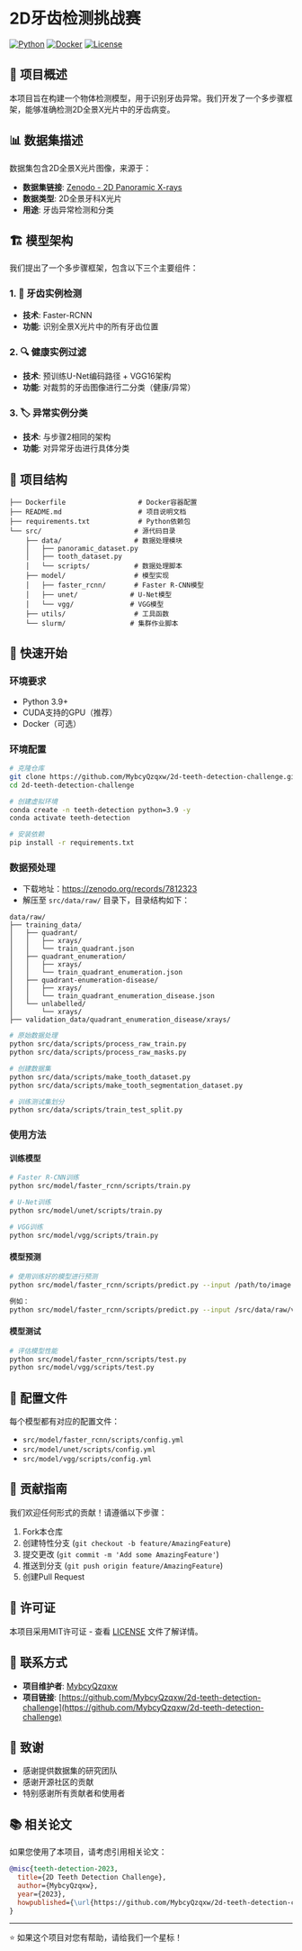 # 2D牙齿检测挑战赛

[![Python](https://img.shields.io/badge/Python-3.9-blue.svg)](https://www.python.org/)
[![Docker](https://img.shields.io/badge/Docker-支持-blue.svg)](https://www.docker.com/)
[![License](https://img.shields.io/badge/License-MIT-green.svg)](LICENSE)

## 📝 项目概述

本项目旨在构建一个物体检测模型，用于识别牙齿异常。我们开发了一个多步骤框架，能够准确检测2D全景X光片中的牙齿病变。

## 📊 数据集描述

数据集包含2D全景X光片图像，来源于：
- **数据集链接**: [Zenodo - 2D Panoramic X-rays](https://zenodo.org/record/7812323#.ZDQE1uxBwUG)
- **数据类型**: 2D全景牙科X光片
- **用途**: 牙齿异常检测和分类

## 🏗️ 模型架构

我们提出了一个多步骤框架，包含以下三个主要组件：

### 1. 🦷 牙齿实例检测
- **技术**: Faster-RCNN
- **功能**: 识别全景X光片中的所有牙齿位置

### 2. 🔍 健康实例过滤
- **技术**: 预训练U-Net编码路径 + VGG16架构
- **功能**: 对裁剪的牙齿图像进行二分类（健康/异常）

### 3. 🏷️ 异常实例分类
- **技术**: 与步骤2相同的架构
- **功能**: 对异常牙齿进行具体分类

## 📁 项目结构

```
├── Dockerfile                  # Docker容器配置
├── README.md                   # 项目说明文档
├── requirements.txt            # Python依赖包
└── src/                       # 源代码目录
    ├── data/                  # 数据处理模块
    │   ├── panoramic_dataset.py
    │   ├── tooth_dataset.py
    │   └── scripts/           # 数据处理脚本
    ├── model/                 # 模型实现
    │   ├── faster_rcnn/       # Faster R-CNN模型
    │   ├── unet/             # U-Net模型
    │   └── vgg/              # VGG模型
    ├── utils/                 # 工具函数
    └── slurm/                # 集群作业脚本
```

## 🚀 快速开始

### 环境要求

- Python 3.9+
- CUDA支持的GPU（推荐）
- Docker（可选）

### 环境配置

```bash
# 克隆仓库
git clone https://github.com/MybcyQzqxw/2d-teeth-detection-challenge.git
cd 2d-teeth-detection-challenge

# 创建虚拟环境
conda create -n teeth-detection python=3.9 -y
conda activate teeth-detection

# 安装依赖
pip install -r requirements.txt
```

### 数据预处理

- 下载地址：<https://zenodo.org/records/7812323>
- 解压至 `src/data/raw/` 目录下，目录结构如下：

```
data/raw/
├── training_data/
│   ├── quadrant/
│   │   ├── xrays/
│   │   └── train_quadrant.json
│   ├── quadrant_enumeration/
│   │   ├── xrays/
│   │   └── train_quadrant_enumeration.json
│   ├── quadrant-enumeration-disease/
│   │   ├── xrays/
│   │   └── train_quadrant_enumeration_disease.json
│   └── unlabelled/
│       └── xrays/
├── validation_data/quadrant_enumeration_disease/xrays/
```

```bash
# 原始数据处理
python src/data/scripts/process_raw_train.py
python src/data/scripts/process_raw_masks.py

# 创建数据集
python src/data/scripts/make_tooth_dataset.py
python src/data/scripts/make_tooth_segmentation_dataset.py

# 训练测试集划分
python src/data/scripts/train_test_split.py
```

### 使用方法

#### 训练模型

```bash
# Faster R-CNN训练
python src/model/faster_rcnn/scripts/train.py

# U-Net训练
python src/model/unet/scripts/train.py

# VGG训练
python src/model/vgg/scripts/train.py
```

#### 模型预测

```bash
# 使用训练好的模型进行预测
python src/model/faster_rcnn/scripts/predict.py --input /path/to/image --output /path/to/output

例如：
python src/model/faster_rcnn/scripts/predict.py --input /src/data/raw/validation_data/quadrant_enumeration_disease/xrays --output /src/output
```

#### 模型测试

```bash
# 评估模型性能
python src/model/faster_rcnn/scripts/test.py
python src/model/vgg/scripts/test.py
```

## 🔧 配置文件

每个模型都有对应的配置文件：
- `src/model/faster_rcnn/scripts/config.yml`
- `src/model/unet/scripts/config.yml`
- `src/model/vgg/scripts/config.yml`

## 🤝 贡献指南

我们欢迎任何形式的贡献！请遵循以下步骤：

1. Fork本仓库
2. 创建特性分支 (`git checkout -b feature/AmazingFeature`)
3. 提交更改 (`git commit -m 'Add some AmazingFeature'`)
4. 推送到分支 (`git push origin feature/AmazingFeature`)
5. 创建Pull Request

## 📄 许可证

本项目采用MIT许可证 - 查看 [LICENSE](LICENSE) 文件了解详情。

## 📧 联系方式

- **项目维护者**: [MybcyQzqxw](https://github.com/MybcyQzqxw)
- **项目链接**: [https://github.com/MybcyQzqxw/2d-teeth-detection-challenge](https://github.com/MybcyQzqxw/2d-teeth-detection-challenge)

## 🙏 致谢

- 感谢提供数据集的研究团队
- 感谢开源社区的贡献
- 特别感谢所有贡献者和使用者

## 📚 相关论文

如果您使用了本项目，请考虑引用相关论文：

```bibtex
@misc{teeth-detection-2023,
  title={2D Teeth Detection Challenge},
  author={MybcyQzqxw},
  year={2023},
  howpublished={\url{https://github.com/MybcyQzqxw/2d-teeth-detection-challenge}}
}
```

---

⭐ 如果这个项目对您有帮助，请给我们一个星标！
